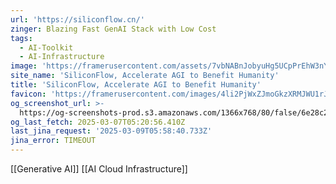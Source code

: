 ```yaml
---
url: 'https://siliconflow.cn/'
zinger: Blazing Fast GenAI Stack with Low Cost
tags:
  - AI-Toolkit
  - AI-Infrastructure
image: 'https://framerusercontent.com/assets/7vbNABnJobyuHg5UCpPrEhW3nYY.jpeg'
site_name: 'SiliconFlow, Accelerate AGI to Benefit Humanity'
title: 'SiliconFlow, Accelerate AGI to Benefit Humanity'
favicon: 'https://framerusercontent.com/images/4li2PjWxZJmoGkzXRMJWU1rJmI.svg'
og_screenshot_url: >-
  https://og-screenshots-prod.s3.amazonaws.com/1366x768/80/false/6e28c20c2a9331520db6e344bbb9afec93f65412fbae2636bfb19c171b40db8a.jpeg
og_last_fetch: 2025-03-07T05:20:56.410Z
last_jina_request: '2025-03-09T05:58:40.733Z'
jina_error: TIMEOUT
---
```

[[Generative AI]] [[AI Cloud Infrastructure]]
